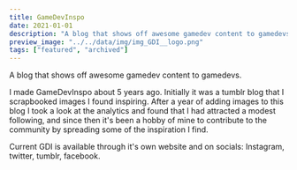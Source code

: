 ```yaml
---
title: GameDevInspo
date: 2021-01-01
description: "A blog that shows off awesome gamedev content to gamedevs"
preview_image: "../../data/img/img_GDI__logo.png"
tags: ["featured", "archived"]
---
```


A blog that shows off awesome gamedev content to gamedevs.

I made GameDevInspo about 5 years ago. Initially it was a tumblr blog that I scrapbooked images I found inspiring. After a year of adding images to this blog I took a look at the analytics and found that I had attracted a modest following, and since then it's been a hobby of mine to contribute to the community by spreading some of the inspiration I find.

Current GDI is available through it's own website and on socials: Instagram, twitter, tumblr, facebook.